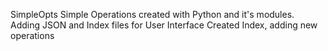 SimpleOpts
Simple Operations created with Python and it's modules.
Adding JSON and Index files for User Interface
Created Index, adding new operations
